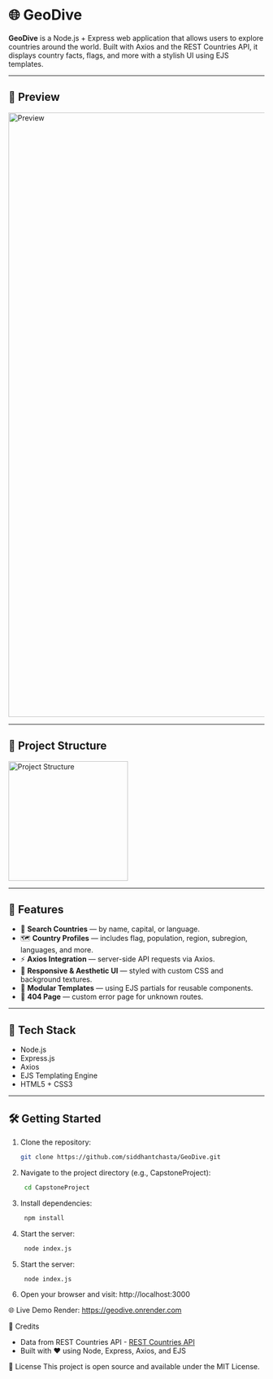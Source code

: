 # 🌐 GeoDive

**GeoDive** is a Node.js + Express web application that allows users to explore countries around the world. Built with Axios and the REST Countries API, it displays country facts, flags, and more with a stylish UI using EJS templates.

---

## 📸 Preview

<img width="1188" alt="Preview" src="https://github.com/user-attachments/assets/d5ad56bd-d65a-4558-b8f6-09b301de12aa" />

---

## 📁 Project Structure

<img width="235" alt="Project Structure" src="https://github.com/user-attachments/assets/f26c00e1-ad00-41fb-bef0-c51c64afd999" />

---

## 🚀 Features

- 🔎 **Search Countries** — by name, capital, or language.
- 🗺️ **Country Profiles** — includes flag, population, region, subregion, languages, and more.
- ⚡ **Axios Integration** — server-side API requests via Axios.
- 🎨 **Responsive & Aesthetic UI** — styled with custom CSS and background textures.
- 🧩 **Modular Templates** — using EJS partials for reusable components.
- 🛑 **404 Page** — custom error page for unknown routes.

---

## 🧰 Tech Stack

- Node.js
- Express.js
- Axios
- EJS Templating Engine
- HTML5 + CSS3

---

## 🛠️ Getting Started

1. Clone the repository:  
   ```bash
   git clone https://github.com/siddhantchasta/GeoDive.git
2. Navigate to the project directory (e.g., CapstoneProject):
   ```bash
    cd CapstoneProject
3. Install dependencies:
   ```bash
    npm install
4. Start the server:
   ```bash
    node index.js
4. Start the server:
   ```bash
    node index.js
5. Open your browser and visit: http://localhost:3000

🌐 Live Demo
Render: https://geodive.onrender.com

🧠 Credits
* Data from REST Countries API - [REST Countries API](https://restcountries.com)
* Built with ❤️ using Node, Express, Axios, and EJS

📜 License
This project is open source and available under the MIT License.
